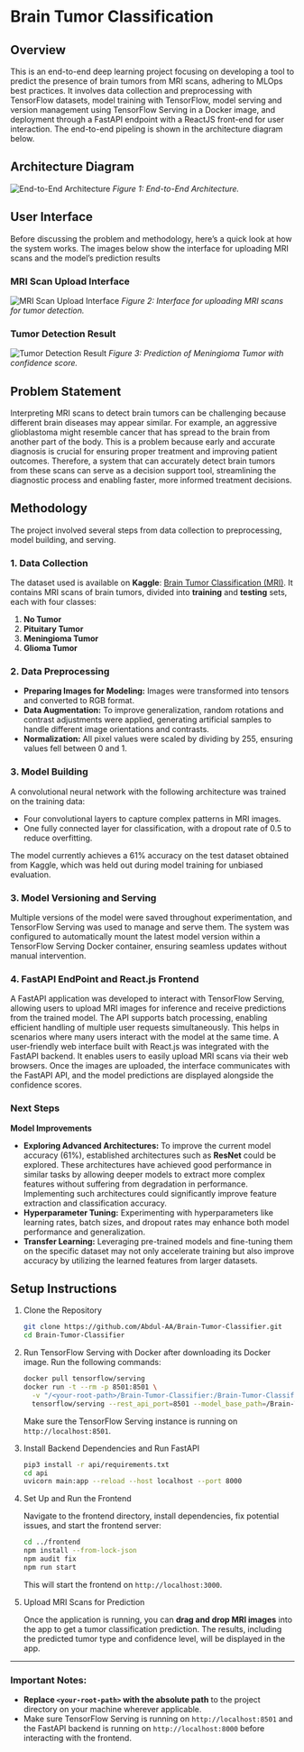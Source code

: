 # Brain Tumor Classification
## Overview
This is an end-to-end deep learning project focusing on developing a tool to predict the presence of brain tumors from MRI scans, adhering to MLOps best practices. It involves data collection and preprocessing with TensorFlow datasets, model training with TensorFlow, model serving and version management using TensorFlow Serving in a Docker image, and deployment through a FastAPI endpoint with a ReactJS front-end for user interaction. The end-to-end pipeling is shown in the architecture diagram below.

## Architecture Diagram
![End-to-End Architecture](Project%20Images/arch.png)
*Figure 1: End-to-End Architecture.*
## User Interface
Before discussing the problem and methodology, here’s a quick look at how the system works. The images below show the interface for uploading MRI scans and the model’s prediction results

### MRI Scan Upload Interface
![MRI Scan Upload Interface](Project%20Images/pg1.png)
*Figure 2: Interface for uploading MRI scans for tumor detection.*

### Tumor Detection Result
![Tumor Detection Result](Project%20Images/pg2.png)
*Figure 3: Prediction of Meningioma Tumor with confidence score.*

## Problem Statement
Interpreting MRI scans to detect brain tumors can be challenging because different brain diseases may appear similar. For example, an aggressive glioblastoma might resemble cancer that has spread to the brain from another part of the body. This is a problem because early and accurate diagnosis is crucial for ensuring proper treatment and improving patient outcomes. Therefore, a system that can accurately detect brain tumors from these scans can serve as a decision support tool, streamlining the diagnostic process and enabling faster, more informed treatment decisions.

## Methodology

The project involved several steps from data collection to preprocessing, model building, and serving.

### 1. Data Collection

The dataset used  is available on **Kaggle**: [Brain Tumor Classification (MRI)](https://www.kaggle.com/datasets/sartajbhuvaji/brain-tumor-classification-mri). It contains MRI scans of brain tumors, divided into **training** and **testing** sets, each with four classes:

1. **No Tumor**
2. **Pituitary Tumor**
3. **Meningioma Tumor**
4. **Glioma Tumor**


### 2. Data Preprocessing
- **Preparing Images for Modeling:** Images were transformed into tensors and converted to RGB format. 
- **Data Augmentation:** To improve generalization, random rotations and contrast adjustments were applied, generating artificial samples to handle different image orientations and contrasts.
- **Normalization:** All pixel values were scaled by dividing by 255, ensuring values fell between 0 and 1.

### 3. Model Building
A convolutional neural network with the following architecture was trained on the training data:
  - Four convolutional layers to capture complex patterns in MRI images.
  - One fully connected layer for classification, with a dropout rate of 0.5 to reduce overfitting.
    
The model currently achieves a 61% accuracy on the test dataset obtained from Kaggle, which was held out during model training for unbiased evaluation.

### 3. Model Versioning and Serving
Multiple versions of the model were saved throughout experimentation, and TensorFlow Serving was used to manage and serve them. The system was configured to automatically mount the latest model version within a TensorFlow Serving Docker container, ensuring seamless updates without manual intervention.

### 4. FastAPI EndPoint and React.js Frontend
A FastAPI application was developed to interact with TensorFlow Serving, allowing users to upload MRI images for inference and receive predictions from the trained model. The API supports batch processing, enabling efficient handling of multiple user requests simultaneously. This helps in scenarios where many users interact with the model at the same time. A user-friendly web interface built with React.js was integrated with the FastAPI backend. It enables users to easily upload MRI scans via their web browsers. Once the images are uploaded, the interface communicates with the FastAPI API, and the model predictions are displayed alongside the confidence scores. 


### Next Steps

**Model Improvements**
- **Exploring Advanced Architectures:** To improve the current model accuracy (61%), established architectures such as **ResNet** could be explored. These architectures have achieved good performance in similar tasks by allowing deeper models to extract more complex features without suffering from degradation in performance. Implementing such architectures could significantly improve feature extraction and classification accuracy.
- **Hyperparameter Tuning:** Experimenting with hyperparameters like learning rates, batch sizes, and dropout rates may enhance both model performance and generalization. 
- **Transfer Learning:** Leveraging pre-trained models and fine-tuning them on the specific dataset may not only accelerate training but also improve accuracy by utilizing the learned features from larger datasets.


## Setup Instructions

1. Clone the Repository
    ```bash
    git clone https://github.com/Abdul-AA/Brain-Tumor-Classifier.git
    cd Brain-Tumor-Classifier
    ```

2. Run TensorFlow Serving with Docker after downloading its Docker image. Run the following commands:


    ```bash
    docker pull tensorflow/serving
    docker run -t --rm -p 8501:8501 \
      -v "/<your-root-path>/Brain-Tumor-Classifier:/Brain-Tumor-Classifier" \
      tensorflow/serving --rest_api_port=8501 --model_base_path=/Brain-Tumor-Classifier/saved_models
    ```

    Make sure the TensorFlow Serving instance is running on `http://localhost:8501`.

3. Install Backend Dependencies and Run FastAPI

    ```bash
    pip3 install -r api/requirements.txt
    cd api
    uvicorn main:app --reload --host localhost --port 8000
    ```

4. Set Up and Run the Frontend

    Navigate to the frontend directory, install dependencies, fix potential issues, and start the frontend server:

    ```bash
    cd ../frontend
    npm install --from-lock-json
    npm audit fix
    npm run start
    ```

    This will start the frontend on `http://localhost:3000`.

5. Upload MRI Scans for Prediction

    Once the application is running, you can **drag and drop MRI images** into the app to get a tumor classification prediction. The results, including the predicted tumor type and confidence level, will be displayed in the app.

---

### Important Notes:
- **Replace `<your-root-path>` with the absolute path** to the project directory on your machine wherever applicable.
- Make sure TensorFlow Serving is running on `http://localhost:8501` and the FastAPI backend is running on `http://localhost:8000` before interacting with the frontend.

